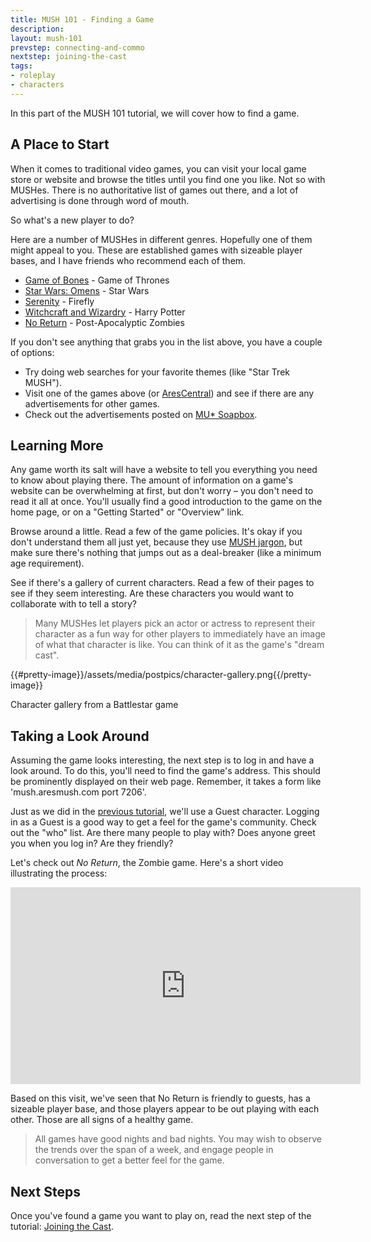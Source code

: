 ```yaml
---
title: MUSH 101 - Finding a Game
description:
layout: mush-101
prevstep: connecting-and-commo
nextstep: joining-the-cast
tags: 
- roleplay
- characters
---
```


In this part of the MUSH 101 tutorial, we will cover how to find a game.

## A Place to Start

When it comes to traditional video games, you can visit your local game store or website and browse the titles until you find one you like.  Not so with MUSHes.  There is no authoritative list of games out there, and a lot of advertising is done through word of mouth.

So what's a new player to do?

Here are a number of MUSHes in different genres.  Hopefully one of them might appeal to you.  These are established games with sizeable player bases, and I have friends who recommend each of them.   

* [Game of Bones](http://gobmush.wikidot.com/) - Game of Thrones
* [Star Wars: Omens](http://www.sw-omens.org/index.php?title=Main_Page) - Star Wars
* [Serenity](http://wiki.serenitymush.com/wiki/index.php/Main_Page) - Firefly
* [Witchcraft and Wizardry](http://wandw.wikidot.com/) - Harry Potter
* [No Return](http://noreturn.closetgamers.com/) - Post-Apocalyptic Zombies

If you don't see anything that grabs you in the list above, you have a couple of options:

* Try doing web searches for your favorite themes (like "Star Trek MUSH").  
* Visit one of the games above (or [AresCentral](/arescentral)) and see if there are any advertisements for other games.
* Check out the advertisements posted on [MU* Soapbox](http://musoapbox.net/).

## Learning More

Any game worth its salt will have a website to tell you everything you need to know about playing there.  The amount of information on a game's website can be overwhelming at first, but don't worry – you don't need to read it all at once.  You'll usually find a good introduction to the game on the home page, or on a "Getting Started" or "Overview" link.

Browse around a little.  Read a few of the game policies.  It's okay if you don't understand them all just yet, because they use [MUSH jargon](/mush-101/mu-glossary), but make sure there's nothing that jumps out as a deal-breaker (like a minimum age requirement).

See if there's a gallery of current characters.  Read a few of their pages to see if they seem interesting.  Are these characters you would want to collaborate with to tell a story?   

> Many MUSHes let players pick an actor or actress to represent their character as a fun way for other players to immediately have an image of what that character is like.  You can think of it as the game's "dream cast".

{{#pretty-image}}/assets/media/postpics/character-gallery.png{{/pretty-image}}
<div class="caption">Character gallery from a Battlestar game</div>

## Taking a Look Around

Assuming the game looks interesting, the next step is to log in and have a look around.  To do this, you'll need to find the game's address.  This should be prominently displayed on their web page.  Remember, it takes a form like 'mush.aresmush.com port 7206'.

Just as we did in the [previous tutorial](/mush-101/connecting-and-commo), we'll use a Guest character.   Logging in as a Guest is a good way to get a feel for the game's community.   Check out the "who" list.  Are there many people to play with?  Does anyone greet you when you log in?  Are they friendly?

Let's check out *No Return*, the Zombie game.  Here's a short video illustrating the process:

<iframe width="560" height="315" src="https://www.youtube.com/embed/TvLEPmZaIwk" frameborder="0" allowfullscreen></iframe>

Based on this visit, we've seen that No Return is friendly to guests, has a sizeable player base, and those players appear to be out playing with each other.  Those are all signs of a healthy game.

> All games have good nights and bad nights.  You may wish to observe the trends over the span of a week, and engage people in conversation to get a better feel for the game.

## Next Steps

Once you've found a game you want to play on, read the next step of the tutorial: [Joining the Cast](/mush-101/joining-the-cast).
